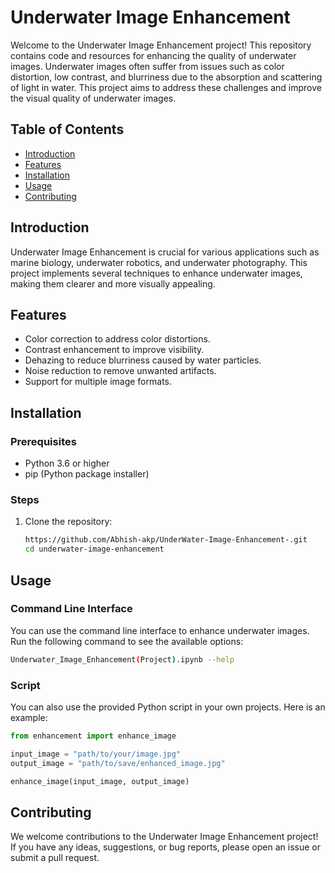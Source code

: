 # Underwater Image Enhancement

Welcome to the Underwater Image Enhancement project! This repository contains code and resources for enhancing the quality of underwater images. Underwater images often suffer from issues such as color distortion, low contrast, and blurriness due to the absorption and scattering of light in water. This project aims to address these challenges and improve the visual quality of underwater images.

## Table of Contents

- [Introduction](#introduction)
- [Features](#features)
- [Installation](#installation)
- [Usage](#usage)
- [Contributing](#contributing)

## Introduction

Underwater Image Enhancement is crucial for various applications such as marine biology, underwater robotics, and underwater photography. This project implements several techniques to enhance underwater images, making them clearer and more visually appealing.

## Features

- Color correction to address color distortions.
- Contrast enhancement to improve visibility.
- Dehazing to reduce blurriness caused by water particles.
- Noise reduction to remove unwanted artifacts.
- Support for multiple image formats.

## Installation

### Prerequisites

- Python 3.6 or higher
- pip (Python package installer)

### Steps

1. Clone the repository:
    ```bash
   https://github.com/Abhish-akp/UnderWater-Image-Enhancement-.git
    cd underwater-image-enhancement
    ```
## Usage

### Command Line Interface

You can use the command line interface to enhance underwater images. Run the following command to see the available options:

```bash
Underwater_Image_Enhancement(Project).ipynb --help
```
### Script

You can also use the provided Python script in your own projects. Here is an example:

```python
from enhancement import enhance_image

input_image = "path/to/your/image.jpg"
output_image = "path/to/save/enhanced_image.jpg"

enhance_image(input_image, output_image)
```

## Contributing

We welcome contributions to the Underwater Image Enhancement project! If you have any ideas, suggestions, or bug reports, please open an issue or submit a pull request.

